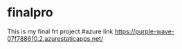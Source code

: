 # finalpro
This is my final frt project
#azure link https://purple-wave-07f788610.2.azurestaticapps.net/
